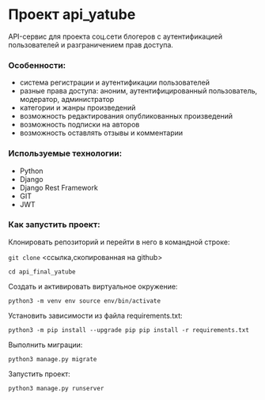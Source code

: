 
# Проект api_yatube
API-сервис для проекта соц.сети блогеров с аутентификацией пользователей и разграничением прав доступа.


### Особенности:

- система регистрации и аутентификации пользователей
- разные права доступа: аноним, аутентифицированный пользователь, модератор, администратор
- категории и жанры произведений
- возможность редактирования опубликованных произведений
- возможность подписки на авторов
- возможность оставлять отзывы и комментарии


### Используемые технологии:
* Python
* Django
* Django Rest Framework
* GIT
* JWT


### Как запустить проект:
Клонировать репозиторий и перейти в него в командной строке:

`git clone` <ссылка,скопированная на github>

`cd api_final_yatube`

Cоздать и активировать виртуальное окружение:

`python3 -m venv env
source env/bin/activate`

Установить зависимости из файла requirements.txt:

`python3 -m pip install --upgrade pip
pip install -r requirements.txt`

Выполнить миграции:

`python3 manage.py migrate`

Запустить проект:

`python3 manage.py runserver`
